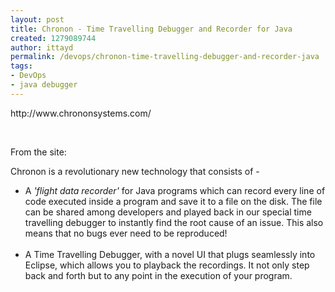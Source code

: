 ```yaml
---
layout: post
title: Chronon - Time Travelling Debugger and Recorder for Java
created: 1279089744
author: ittayd
permalink: /devops/chronon-time-travelling-debugger-and-recorder-java
tags:
- DevOps
- java debugger
---
```

<p>http://www.chrononsystems.com/</p>
<p>&nbsp;</p>
<p>From the site:</p>
<p style="font-size: 14px;">Chronon is a revolutionary new technology that consists of -</p>
<ul>
    <li style="font-size: 14px;">A <i>'flight data recorder'</i> for Java  programs which can record every line of code executed inside a program  and save it to a file on the disk.                                 The file can be shared among developers  and played back in our special time travelling debugger to instantly  find the root cause of an issue.                                 This also means that no bugs ever need  to be reproduced!</li>
    <br />
    <li style="font-size: 14px;">A Time Travelling Debugger, with a novel  UI that plugs seamlessly into Eclipse, which allows you to playback the  recordings. It not  only step back and forth but to any point in the  execution of your program.</li>
</ul>
<p>&nbsp;</p>
